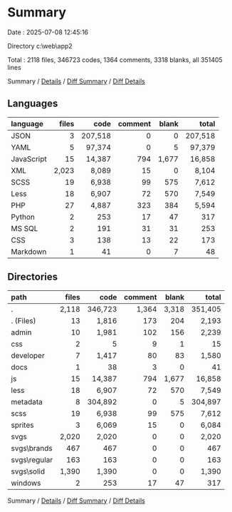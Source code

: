 # Summary

Date : 2025-07-08 12:45:16

Directory c:\\web\\app2

Total : 2118 files,  346723 codes, 1364 comments, 3318 blanks, all 351405 lines

Summary / [Details](details.md) / [Diff Summary](diff.md) / [Diff Details](diff-details.md)

## Languages
| language | files | code | comment | blank | total |
| :--- | ---: | ---: | ---: | ---: | ---: |
| JSON | 3 | 207,518 | 0 | 0 | 207,518 |
| YAML | 5 | 97,374 | 0 | 5 | 97,379 |
| JavaScript | 15 | 14,387 | 794 | 1,677 | 16,858 |
| XML | 2,023 | 8,089 | 15 | 0 | 8,104 |
| SCSS | 19 | 6,938 | 99 | 575 | 7,612 |
| Less | 18 | 6,907 | 72 | 570 | 7,549 |
| PHP | 27 | 4,887 | 323 | 384 | 5,594 |
| Python | 2 | 253 | 17 | 47 | 317 |
| MS SQL | 2 | 191 | 31 | 31 | 253 |
| CSS | 3 | 138 | 13 | 22 | 173 |
| Markdown | 1 | 41 | 0 | 7 | 48 |

## Directories
| path | files | code | comment | blank | total |
| :--- | ---: | ---: | ---: | ---: | ---: |
| . | 2,118 | 346,723 | 1,364 | 3,318 | 351,405 |
| . (Files) | 13 | 1,816 | 173 | 204 | 2,193 |
| admin | 10 | 1,981 | 102 | 156 | 2,239 |
| css | 2 | 5 | 9 | 1 | 15 |
| developer | 7 | 1,417 | 80 | 83 | 1,580 |
| docs | 1 | 38 | 3 | 0 | 41 |
| js | 15 | 14,387 | 794 | 1,677 | 16,858 |
| less | 18 | 6,907 | 72 | 570 | 7,549 |
| metadata | 8 | 304,892 | 0 | 5 | 304,897 |
| scss | 19 | 6,938 | 99 | 575 | 7,612 |
| sprites | 3 | 6,069 | 15 | 0 | 6,084 |
| svgs | 2,020 | 2,020 | 0 | 0 | 2,020 |
| svgs\\brands | 467 | 467 | 0 | 0 | 467 |
| svgs\\regular | 163 | 163 | 0 | 0 | 163 |
| svgs\\solid | 1,390 | 1,390 | 0 | 0 | 1,390 |
| windows | 2 | 253 | 17 | 47 | 317 |

Summary / [Details](details.md) / [Diff Summary](diff.md) / [Diff Details](diff-details.md)